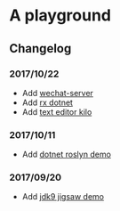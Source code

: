 # A playground

## Changelog

### 2017/10/22

* Add [wechat-server](./wechat-server)
* Add [rx dotnet](./rx-dotnet)
* Add [text editor kilo](./kilo)

### 2017/10/11

* Add [dotnet roslyn demo](./dotnetXroslyn)

### 2017/09/20

* Add [jdk9 jigsaw demo](./jdk9/jigsaw)
